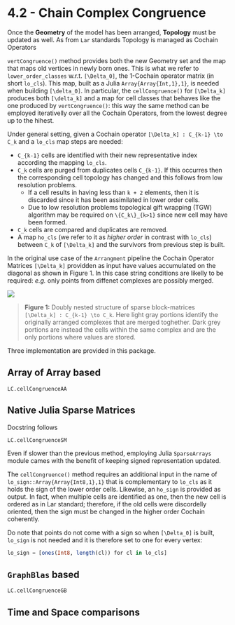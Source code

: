 # 4.2 - Chain Complex Congruence

Once the **Geometry** of the model has been arranged,
**Topology** must be updated as well.
As from `Lar` standards Topology is managed as Cochain Operators

`vertCongruence()` method provides both the new Geometry set and
the map that maps old vertices in newly born ones.
This is what we refer to `lower_order_classes` w.r.t. ``[\Delta_0]``,
the 1-Cochain operator matrix (in short `lo_cls`). This map, built as a Julia
`Array{Array{Int,1},1}`, is needed when building ``[\delta_0]``.
In particular, the `cellCongruence()` for ``[\Delta_k]`` produces both
``[\delta_k]`` and a map for cell classes that behaves like the one produced by
`vertCongruence()`: this way the same method can be employed iterativelly
over all the Cochain Operators, from the lowest degree up to the hihest.

Under general setting, given a Cochain operator ``[\Delta_k] : C_{k-1} \to C_k``
and a `lo_cls` map steps are needed:
* ``C_{k-1}`` cells are identified with their new representative index according the mapping `lo_cls`.
* ``C_k`` cells are purged from duplicates cells ``C_{k-1}``. If this occurres then the corresponding cell topology has changed and this follows from low resolution problems.
  * If a cell results in having less than ``k + 2`` elements, then it is discarded since it has been assimilated in lower order cells.
  * Due to low resolution problems topological gift wrapping (TGW) algorithm may be required on ``\{C_k\}_{k>1}`` since new cell may have been formed.
* ``C_k`` cells are compared and duplicates are removed.
* A map `ho_cls` (we refer to it as _higher order_ in contrast with `lo_cls`) between ``C_k`` of ``[\Delta_k]`` and the survivors from previous step is built. 

In the original use case of the `Arrangment` pipeline the Cochain Operator
Matrices ``[\Delta_k]`` providden as input have values accumulated on the
diagonal as shown in Figure 1. In this case string conditions are likelly to
be required: _e.g._ only points from diffenet complexes are possibly merged.

![](./images/nestedMatrix.png)
> **Figure 1:** Doubly nested structure of sparse block-matrices ``[\Delta_k] : C_{k-1} \to C_k``. Here light gray portions identify the originally arranged complexes that are merged toghether. Dark grey portions are instead the cells within the same complex and are the only portions where values are stored.

Three implementation are provided in this package.

## Array of Array based

```@docs
LC.cellCongruenceAA
```

## Native Julia Sparse Matrices


Docstring follows

```@docs
LC.cellCongruenceSM
```

Even if slower than the previous method, employing Julia `SparseArrays` module
cames with the benefit of keeping signed representation updated.

The `cellCongruence()` method requires an additional input in the name
of `lo_sign::Array{Array{Int8,1},1}` that is complementary to `lo_cls`
as it holds the sign of the lower order cells. Likewise, an `ho_sign`
is provided as output.
In fact, when multiple cells are identified as one, then
the new cell is ordered as in Lar standard; therefore, if the old
cells were discordelly oriented, then the sign must be changed in the higher
order Cochain coherently.

Do note that points do not come with a sign so when ``[\Delta_0]`` is built,
`lo_sign` is not needed and it is therefore set to one for every vertex:
```julia
lo_sign = [ones(Int8, length(cl)) for cl in lo_cls]
```


## `GraphBlas` based


```@docs
LC.cellCongruenceGB
```

## Time and Space comparisons